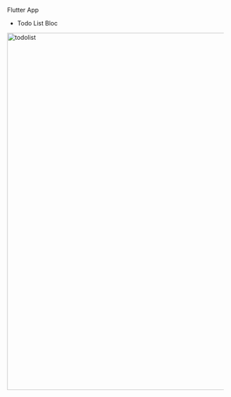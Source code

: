 Flutter App

- Todo List Bloc 

<img width="832" alt="todolist" src="https://user-images.githubusercontent.com/106439294/189997744-c5df47e9-1348-4784-8c39-dbb04f5eea3d.png">
